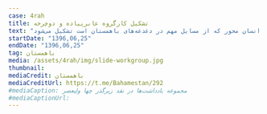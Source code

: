 ```yaml
---
case: 4rah
title: تشکیل کارگروه عابرپیاده و دوچرخه
text: "کارگروه جدید باهمستان با عنوان «پیاده و دوچرخه» شروع به کار کرد. این کارگروه در راستای مساله عابر پیاده و شهر انسان محور که از مسايل مهم در دغدغه‌های باهمستان است تشکیل می‌شود. "
startDate: "1396,06,25"
endDate: "1396,06,25"
tag: باهمستان
media: /assets/4rah/img/slide-workgroup.jpg
thumbnail:
mediaCredit: باهمستان
mediaCreditUrl: https://t.me/Bahamestan/292
#mediaCaption: مجموعه یادداشت‌ها در نقد زیرگذر چها ولیعصر
#mediaCaptionUrl:
---
```

